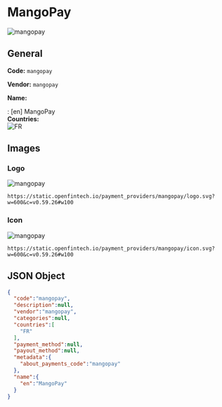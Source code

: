 
# MangoPay 
![mangopay](https://static.openfintech.io/payment_providers/mangopay/logo.svg?w=600&c=v0.59.26#w100)  

## General 
 
**Code:** `mangopay`  
 
**Vendor:** `mangopay`  
 
**Name:**  
 
:	[en] MangoPay  
**Countries:**  
![FR](https://cdnjs.cloudflare.com/ajax/libs/flag-icon-css/3.3.0/flags/4x3/FR.svg#w24)  
 

## Images 

### Logo 
 
![mangopay](https://static.openfintech.io/payment_providers/mangopay/logo.svg?w=600&c=v0.59.26#w100)  

```
https://static.openfintech.io/payment_providers/mangopay/logo.svg?w=600&c=v0.59.26#w100
```  

### Icon 
 
![mangopay](https://static.openfintech.io/payment_providers/mangopay/icon.svg?w=600&c=v0.59.26#w100)  

```
https://static.openfintech.io/payment_providers/mangopay/icon.svg?w=600&c=v0.59.26#w100
```  

## JSON Object 

```json
{
  "code":"mangopay",
  "description":null,
  "vendor":"mangopay",
  "categories":null,
  "countries":[
    "FR"
  ],
  "payment_method":null,
  "payout_method":null,
  "metadata":{
    "about_payments_code":"mangopay"
  },
  "name":{
    "en":"MangoPay"
  }
}
```  
